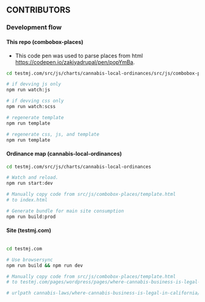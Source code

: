 ## CONTRIBUTORS

### Development flow

#### This repo (combobox-places)

- This code pen was used to parse places from html https://codepen.io/zakiyadrupal/pen/popYmBa.

```bash
cd testmj.com/src/js/charts/cannabis-local-ordinances/src/js/combobox-places

# if devving js only
npm run watch:js

# if devving css only
npm run watch:scss

# regenerate template
npm run template

# regenerate css, js, and template
npm run template

```

#### Ordinance map (cannabis-local-ordinances)

```bash
cd testmj.com/src/js/charts/cannabis-local-ordinances

# Watch and reload.
npm run start:dev

# Manually copy code from src/js/combobox-places/template.html
# to index.html

# Generate bundle for main site consumption
npm run build:prod
```

#### Site (testmj.com)

```bash

cd testmj.com

# Use browsersync
npm run build && npm run dev

# Manually copy code from src/js/combobox-places/template.html
# to testmj.com/pages/wordpress/pages/where-cannabis-business-is-legal-in-california.html

# urlpath cannabis-laws/where-cannabis-business-is-legal-in-california/
```

